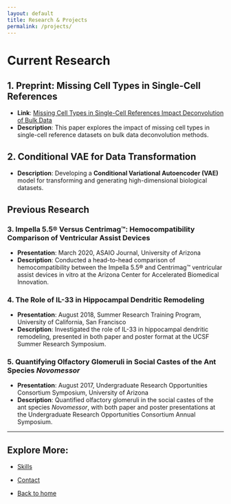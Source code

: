 ```yaml
---
layout: default
title: Research & Projects
permalink: /projects/
---
```


# Current Research

## 1. Preprint: Missing Cell Types in Single-Cell References
- **Link**: [Missing Cell Types in Single-Cell References Impact Deconvolution of Bulk Data](https://www.biorxiv.org/content/10.1101/2024.04.25.590992v1.full)
- **Description**: This paper explores the impact of missing cell types in single-cell reference datasets on bulk data deconvolution methods.

## 2. Conditional VAE for Data Transformation
- **Description**: Developing a **Conditional Variational Autoencoder (VAE)** model for transforming and generating high-dimensional biological datasets.

## Previous Research

### 3. Impella 5.5® Versus Centrimag™: Hemocompatibility Comparison of Ventricular Assist Devices
- **Presentation**: March 2020, ASAIO Journal, University of Arizona
- **Description**: Conducted a head-to-head comparison of hemocompatibility between the Impella 5.5® and Centrimag™ ventricular assist devices in vitro at the Arizona Center for Accelerated Biomedical Innovation.

### 4. The Role of IL-33 in Hippocampal Dendritic Remodeling
- **Presentation**: August 2018, Summer Research Training Program, University of California, San Francisco
- **Description**: Investigated the role of IL-33 in hippocampal dendritic remodeling, presented in both paper and poster format at the UCSF Summer Research Symposium.

### 5. Quantifying Olfactory Glomeruli in Social Castes of the Ant Species *Novomessor*
- **Presentation**: August 2017, Undergraduate Research Opportunities Consortium Symposium, University of Arizona
- **Description**: Quantified olfactory glomeruli in the social castes of the ant species *Novomessor*, with both paper and poster presentations at the Undergraduate Research Opportunities Consortium Annual Symposium.

---

## Explore More:
- [Skills](/skills/)
- [Contact](/contact/)

- [Back to home](/index/)
